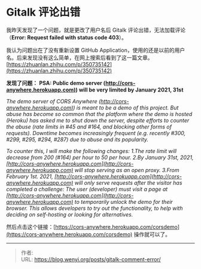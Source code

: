 # Gitalk 评论出错

我昨天发现了一个问题，就是更改了用户名后 Gitalk 评论出错，无法加载评论（**Error: Request failed with status code 403**）。

我认为问题出在了没有重新设置 GitHub Application，使用的还是以前的用户名。后来发现没有这么简单，在网上搜索后看到了这一篇文章。
[https://zhuanlan.zhihu.com/p/350735142](https://zhuanlan.zhihu.com/p/350735142)

**发现了问题：**
**PSA: Public demo server ([http://cors-anywhere.herokuapp.com)](http://cors-anywhere.herokuapp.com)) will be very limited by January 2021, 31st**

_The demo server of CORS Anywhere ([http://cors-anywhere.herokuapp.com)](http://cors-anywhere.herokuapp.com)) is meant to be a demo of this project. But abuse has become so common that the platform where the demo is hosted (Heroku) has asked me to shut down the server, despite efforts to counter the abuse (rate limits in #45 and #164, and blocking other forms of requests). Downtime becomes increasingly frequent (e.g. recently #300, #299, #295, #294, #287) due to abuse and its popularity._

_To counter this, I will make the following changes:_
_1.The rate limit will decrease from 200 (#164) per hour to 50 per hour._
_2.By January 31st, 2021, [http://cors-anywhere.herokuapp.com](http://cors-anywhere.herokuapp.com) will stop serving as an open proxy._
_3.From February 1st. 2021, [http://cors-anywhere.herokuapp.com](http://cors-anywhere.herokuapp.com) will only serve requests after the visitor has completed a challenge: The user (developer) must visit a page at [http://cors-anywhere.herokuapp.com](http://cors-anywhere.herokuapp.com) to temporarily unlock the demo for their browser. This allows developers to try out the functionality, to help with deciding on self-hosting or looking for alternatives._

然后点击这个链接：[https://cors-anywhere.herokuapp.com/corsdemo](https://cors-anywhere.herokuapp.com/corsdemo) 操作就可以了。


---

> 作者:   
> URL: https://blog.wenyi.org/posts/gitalk-comment-error/  

